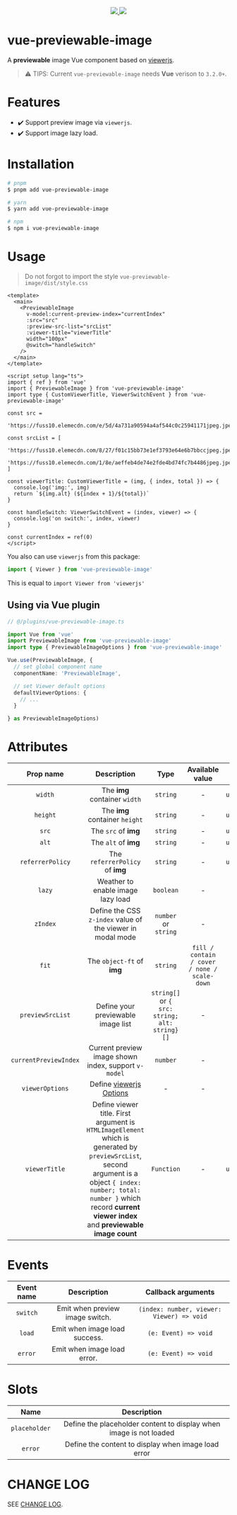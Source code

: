 <p align="center">
  <a href="https://www.npmjs.org/package/vue-previewable-image">
    <img src="https://img.shields.io/npm/v/vue-previewable-image.svg">
  </a>
  <a href="https://npmcharts.com/compare/vue-previewable-image?minimal=true">
    <img src="https://img.shields.io/npm/dm/vue-previewable-image.svg">
  </a>
  <br>
</p>

# vue-previewable-image

A **previewable** image Vue component based on <a href="https://github.com/fengyuanchen/viewerjs" target="_blank">viewerjs</a>.

> :warning: TIPS: Current `vue-previewable-image` needs **Vue** verison to `3.2.0+`.

# Features

- :heavy_check_mark: Support preview image via `viewerjs`.
- :heavy_check_mark: Support image lazy load.

# Installation

```bash
# pnpm
$ pnpm add vue-previewable-image

# yarn
$ yarn add vue-previewable-image

# npm
$ npm i vue-previewable-image
```

# Usage

> Do not forgot to import the style `vue-previewable-image/dist/style.css`

```vue
<template>
  <main>
    <PreviewableImage
      v-model:current-preview-index="currentIndex"
      :src="src"
      :preview-src-list="srcList"
      :viewer-title="viewerTitle"
      width="100px"
      @switch="handleSwitch"
    />
  </main>
</template>

<script setup lang="ts">
import { ref } from 'vue'
import { PreviewableImage } from 'vue-previewable-image'
import type { CustomViewerTitle, ViewerSwitchEvent } from 'vue-previewable-image'

const src =
  'https://fuss10.elemecdn.com/e/5d/4a731a90594a4af544c0c25941171jpeg.jpeg'

const srcList = [
  'https://fuss10.elemecdn.com/8/27/f01c15bb73e1ef3793e64e6b7bbccjpeg.jpeg',
  'https://fuss10.elemecdn.com/1/8e/aeffeb4de74e2fde4bd74fc7b4486jpeg.jpeg',
]

const viewerTitle: CustomViewerTitle = (img, { index, total }) => {
  console.log('img:', img)
  return `${img.alt} (${index + 1}/${total})`
}

const handleSwitch: ViewerSwitchEvent = (index, viewer) => {
  console.log('on switch:', index, viewer)
}

const currentIndex = ref(0)
</script>

```

You also can use `viewerjs` from this package:

```js
import { Viewer } from 'vue-previewable-image'
```

This is equal to `import Viewer from 'viewerjs'`


## Using via Vue plugin

```ts
// @/plugins/vue-previewable-image.ts

import Vue from 'vue'
import PreviewableImage from 'vue-previewable-image'
import type { PreviewableImageOptions } from 'vue-previewable-image'

Vue.use(PreviewableImage, {
  // set global component name
  componentName: 'PreviewableImage',

  // set Viewer default options
  defaultViewerOptions: {
    // ...
  }

} as PreviewableImageOptions)

```

# Attributes

| Prop name | Description | Type | Available value  | Default value |
| :----: | :----: | :----: | :----: | :----: |
| `width` | The **img** container `width` | `string` | - | `undefined` |
| `height` | The **img** container `height` | `string` | - | `undefined` |
| `src` | The `src` of **img** | `string` | - | `undefined` |
| `alt` | The `alt` of **img** | `string` | - | `undefined` |
| `referrerPolicy` | The `referrerPolicy` of **img** | `string` | - | `undefined` |
| `lazy` | Weather to enable image lazy load | `boolean` | - | `true` |
| `zIndex` | Define the CSS `z-index` value of the viewer in modal mode | `number` or `string` | - | `2015` |
| `fit` | The `object-ft` of **img** | `string` | `fill / contain / cover / none / scale-down` | `fill` |
| `previewSrcList` | Define your previewable image list  | `string[]` or `{ src: string; alt: string}[]` | - | `[]` |
| `currentPreviewIndex` | Current preview image shown index, support `v-model`  | `number` | - | `0` |
| `viewerOptions` | Define <a href="https://github.com/fengyuanchen/viewerjs" target="_blank">viewerjs Options</a> | - | - | `{}` |
| `viewerTitle`| Define viewer title. First argument is `HTMLImageElement` which is generated by `previewSrcList`, second argument is a object `{ index: number; total: number }` which record **current viewer index** and **previewable image count** | `Function` | - | `undefined` |



# Events

| Event name | Description | Callback arguments |
| :---: | :---: | :---: |
| `switch` | Emit when preview image switch. | `(index: number, viewer: Viewer) => void` |
| `load` | Emit when image load success. | `(e: Event) => void` |
| `error` | Emit when image load error. | `(e: Event) => void` |


# Slots

| Name | Description |
| :----: | :----: |
| `placeholder` | Define the placeholder content to display when image is not loaded |
| `error` |  Define the content to display when image load error |

# CHANGE LOG

SEE <a href="./CHANGELOG.md" target="_blank">CHANGE LOG</a>.